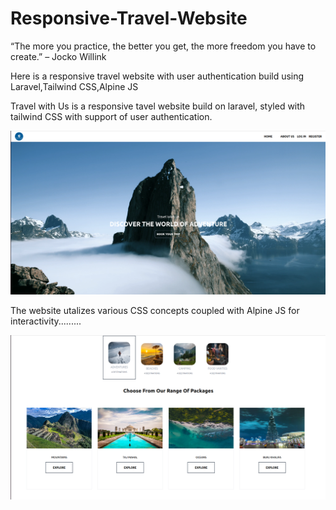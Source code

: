 # Responsive-Travel-Website
“The more you practice, the better you get, the more freedom you have to create.” – Jocko Willink

Here is a  responsive travel website with user authentication  build using Laravel,Tailwind CSS,Alpine JS

Travel with Us is a responsive tavel website build on laravel, styled with tailwind CSS with support of user authentication.

<p align="center">
  <img src="travel/public/images/screenshots/screen1.png" alt="GitHub Logo">
</p>
The website utalizes various CSS concepts coupled with Alpine JS for interactivity.........
<p align="center">
  <img src="travel/public/images/screenshots/screen2.png" alt="GitHub Logo">
</p>
